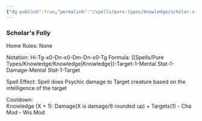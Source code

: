 ```yaml
---
{"dg-publish":true,"permalink":"/spells/pure-types/knowledge/scholar-s-folly/","tags":["Spell/Knowledge","Spell/Damage"]}
---
```


### Scholar's Folly
Home Rules: None

Notation: Hi-Tg-x0-Dn-x0-Dm-Dn-x0-Tg
Formula: [[Spells/Pure Types/Knowledge/Knowledge\|Knowledge]]-Target-1-Mental Stat-1-Damage-Mental Stat-1-Target

Spell Effect:
Spell does Psychic damage to Target creature based on the intelligence of the target

Cooldown:  
Knowledge (X + 1): Damage(X is damage/6 rounded up) + Targets(1) - Cha Mod - Wis Mod